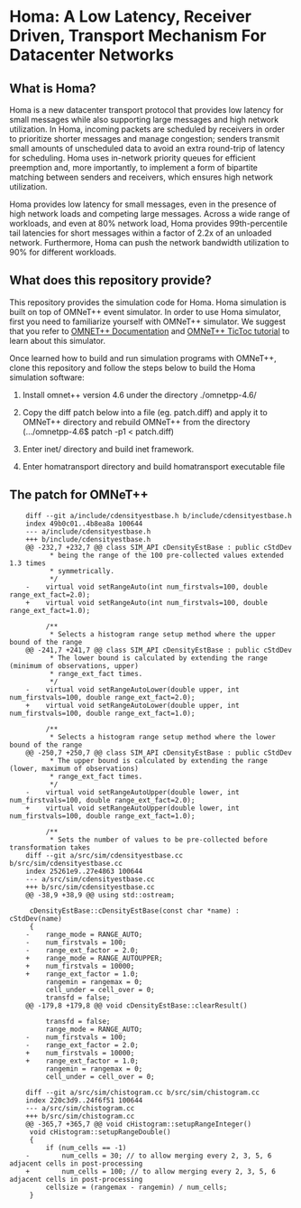# Homa: A Low Latency, Receiver Driven, Transport Mechanism For Datacenter Networks

## What is Homa?
Homa is a new datacenter transport protocol that provides low latency for small
messages while also supporting large messages and high network utilization. In
Homa, incoming packets are scheduled by receivers in order to prioritize shorter
messages and manage congestion; senders transmit small amounts of unscheduled
data to avoid an extra round-trip of latency for scheduling. Homa uses
in-network priority queues for efficient preemption and, more importantly, to
implement a form of bipartite matching between senders and receivers, which
ensures high network utilization. 

Homa provides low latency for small messages, even in the presence of high
network loads and competing large messages. Across a wide range of workloads,
and even at 80% network load, Homa provides 99th-percentile tail latencies for
short messages within a factor of 2.2x of an unloaded network. Furthermore, Homa
can push the network bandwidth utilization to 90% for different workloads.


## What does this repository provide?
This repository provides the simulation code for Homa. Homa simulation is built
on top of OMNeT++ event simulator. In order to use Homa simulator, first you
need to familiarize yourself with OMNeT++ simulator. We suggest that you refer
to [OMNET++ Documentation](https://www.omnetpp.org/documentation) and [OMNeT++
TicToc tutorial](https://docs.omnetpp.org/) to learn about this simulator.

Once learned how to build and run simulation programs with OMNeT++, clone this
repository and follow the steps below to build the Homa simulation software: 

1. Install omnet++ version 4.6 under the directory ./omnetpp-4.6/

2. Copy the diff patch below into a file (eg. patch.diff) and apply it to OMNeT++ directory and
rebuild OMNeT++ from the directory (.../omnetpp-4.6$ patch -p1 < patch.diff)

3. Enter inet/ directory and build inet framework.

4. Enter homatransport directory and build homatransport executable file

## The patch for OMNeT++ 

        diff --git a/include/cdensityestbase.h b/include/cdensityestbase.h
        index 49b0c01..4b8ea8a 100644
        --- a/include/cdensityestbase.h
        +++ b/include/cdensityestbase.h
        @@ -232,7 +232,7 @@ class SIM_API cDensityEstBase : public cStdDev
              * being the range of the 100 pre-collected values extended 1.3 times
              * symmetrically.
              */
        -    virtual void setRangeAuto(int num_firstvals=100, double range_ext_fact=2.0);
        +    virtual void setRangeAuto(int num_firstvals=100, double range_ext_fact=1.0);

             /**
              * Selects a histogram range setup method where the upper bound of the range
        @@ -241,7 +241,7 @@ class SIM_API cDensityEstBase : public cStdDev
              * The lower bound is calculated by extending the range (minimum of observations, upper)
              * range_ext_fact times.
              */
        -    virtual void setRangeAutoLower(double upper, int num_firstvals=100, double range_ext_fact=2.0);
        +    virtual void setRangeAutoLower(double upper, int num_firstvals=100, double range_ext_fact=1.0);

             /**
              * Selects a histogram range setup method where the lower bound of the range
        @@ -250,7 +250,7 @@ class SIM_API cDensityEstBase : public cStdDev
              * The upper bound is calculated by extending the range (lower, maximum of observations)
              * range_ext_fact times.
              */
        -    virtual void setRangeAutoUpper(double lower, int num_firstvals=100, double range_ext_fact=2.0);
        +    virtual void setRangeAutoUpper(double lower, int num_firstvals=100, double range_ext_fact=1.0);

             /**
              * Sets the number of values to be pre-collected before transformation takes
        diff --git a/src/sim/cdensityestbase.cc b/src/sim/cdensityestbase.cc
        index 25261e9..27e4863 100644
        --- a/src/sim/cdensityestbase.cc
        +++ b/src/sim/cdensityestbase.cc
        @@ -38,9 +38,9 @@ using std::ostream;

         cDensityEstBase::cDensityEstBase(const char *name) : cStdDev(name)
         {
        -    range_mode = RANGE_AUTO;
        -    num_firstvals = 100;
        -    range_ext_factor = 2.0;
        +    range_mode = RANGE_AUTOUPPER;
        +    num_firstvals = 10000;
        +    range_ext_factor = 1.0;
             rangemin = rangemax = 0;
             cell_under = cell_over = 0;
             transfd = false;
        @@ -179,8 +179,8 @@ void cDensityEstBase::clearResult()

             transfd = false;
             range_mode = RANGE_AUTO;
        -    num_firstvals = 100;
        -    range_ext_factor = 2.0;
        +    num_firstvals = 10000;
        +    range_ext_factor = 1.0;
             rangemin = rangemax = 0;
             cell_under = cell_over = 0;

        diff --git a/src/sim/chistogram.cc b/src/sim/chistogram.cc
        index 220c3d9..24f6f51 100644
        --- a/src/sim/chistogram.cc
        +++ b/src/sim/chistogram.cc
        @@ -365,7 +365,7 @@ void cHistogram::setupRangeInteger()
         void cHistogram::setupRangeDouble()
         {
             if (num_cells == -1)
        -        num_cells = 30; // to allow merging every 2, 3, 5, 6 adjacent cells in post-processing
        +        num_cells = 100; // to allow merging every 2, 3, 5, 6 adjacent cells in post-processing
             cellsize = (rangemax - rangemin) / num_cells;
         }
